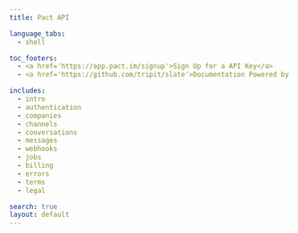 ```yaml
---
title: Pact API

language_tabs:
  - shell

toc_footers:
  - <a href='https://app.pact.im/signup'>Sign Up for a API Key</a>
  - <a href='https://github.com/tripit/slate'>Documentation Powered by Slate</a>

includes:
  - intro
  - authentication
  - companies
  - channels
  - conversations
  - messages
  - webhooks
  - jobs
  - billing
  - errors
  - terms
  - legal

search: true
layout: default
---
```

